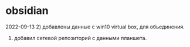 # obsidian
2022-09-13 
2) добавлены данные с win10 virtual box, для обьединения.
1) добавил сетевой репозиторий с данными планшета.